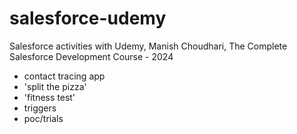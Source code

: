 # salesforce-udemy
Salesforce activities with Udemy, Manish Choudhari, The Complete Salesforce Development Course - 2024

- contact tracing app
- 'split the pizza'
- 'fitness test'
- triggers
- poc/trials


